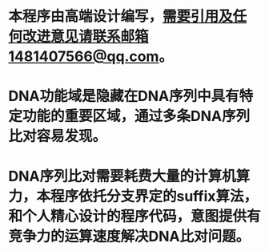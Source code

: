 # 本程序由高端设计编写，需要引用及任何改进意见请联系邮箱1481407566@qq.com。
# DNA功能域是隐藏在DNA序列中具有特定功能的重要区域，通过多条DNA序列比对容易发现。
# DNA序列比对需要耗费大量的计算机算力，本程序依托分支界定的suffix算法，和个人精心设计的程序代码，意图提供有竞争力的运算速度解决DNA比对问题。
